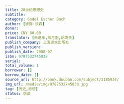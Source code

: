 ```yaml
---
title: 20世纪思想史
subtitle: 
category: Godel Escher Bach
author: [彼得·沃森]
donor: 
price: CNY 80.00
translator: [朱进东,陆月宏,胡发贵]
publish_company: 上海译文出版社
publish_version: 
publish_date: 2008-07
isbn: 9787532745838
serial: 
total_volume: 1
borrower: []
borrow_date: []
source_url: http://book.douban.com/subject/3185934/
img_url: /media/img/9787532745838.jpg
tag: [历史,思想]
status: 想读
---
```


